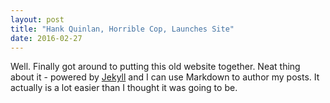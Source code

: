 ```yaml
---
layout: post
title: "Hank Quinlan, Horrible Cop, Launches Site"
date: 2016-02-27
---
```


Well. Finally got around to putting this old website together. Neat thing about it - powered by [Jekyll](http://jekyllrb.com) and I can use Markdown to author my posts. It actually is a lot easier than I thought it was going to be.
